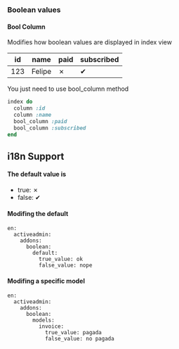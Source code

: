 ### Boolean values

#### Bool Column

Modifies how boolean values are displayed in index view

| id | name | paid | subscribed |
|------|------|------|------|
| 123 | Felipe | &#x2717; | &#x2714; |

You just need to use bool_column method

```ruby
index do
  column :id
  column :name
  bool_column :paid
  bool_column :subscribed
end
```

## i18n Support

#### The default value is

* true: &#x2717;
* false: &#x2714;

#### Modifing the default

```
en:
  activeadmin:
    addons:
      boolean:
        default:
          true_value: ok
          false_value: nope
```

#### Modifing a specific model

```
en:
  activeadmin:
    addons:
      boolean:
        models:
          invoice:
            true_value: pagada
            false_value: no pagada
```
